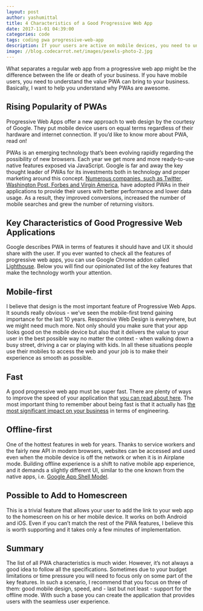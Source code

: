 ```yaml
---
layout: post
author: yashumittal
title: 4 Characteristics of a Good Progressive Web App
date: 2017-11-01 04:39:00
categories: code
tags: coding pwa progressive-web-app
description: If your users are active on mobile devices, you need to understand the value Progressive Web Apps can bring to your
image: //blog.codecarrot.net/images/pexels-photo-2.jpg
---
```


What separates a regular web app from a progressive web app might be the difference between the life or death of your business. If you have mobile users, you need to understand the value PWA can bring to your business. Basically, I want to help you understand why PWAs are awesome.

## Rising Popularity of PWAs

Progressive Web Apps offer a new approach to web design by the courtesy of Google. They put mobile device users on equal terms regardless of their hardware and internet connection. If you’d like to know more about PWA, read on!

PWAs is an emerging technology that’s been evolving rapidly regarding the possibility of new browsers. Each year we get more and more ready-to-use native features exposed via JavaScript. Google is far and away the key thought leader of PWAs for its investments both in technology and proper marketing around this concept. [Numerous companies, such as Twitter, Washington Post, Forbes and Virgin America](/10-popular-companies-that-do-progressive-web-apps), have adopted PWAs in their applications to provide their users with better performance and lower data usage. As a result, they improved conversions, increased the number of mobile searches and grew the number of returning visitors.

## Key Characteristics of Good Progressive Web Applications

Google describes PWA in terms of features it should have and UX it should share with the user. If you ever wanted to check all the features of progressive web apps, you can use Google Chrome addon called [Lighthouse](https://developers.google.com/web/tools/lighthouse/). Below you will find our opinionated list of the key features that make the technology worth your attention.

## Mobile-first

I believe that design is the most important feature of Progressive Web Apps. It sounds really obvious - we’ve seen the mobile-first trend gaining importance for the last 10 years. Responsive Web Design is everywhere, but we might need much more. Not only should you make sure that your app looks good on the mobile device but also that it delivers the value to your user in the best possible way no matter the context - when  walking down a busy street, driving a car or playing with kids. In all these situations people use their mobiles to access the web and your job is to make their experience as smooth as possible.

## Fast

A good progressive web app must be super fast. There are plenty of ways to improve the speed of your application that [you can read about here](/6-ways-improve-the-speed-of-your-web-app). The most important thing to remember about being fast is that it actually has [the most significant impact on your business](/6-non-design-reasons-webpage-has-poor-conversion-rates) in terms of engineering.

## Offline-first

One of the hottest features in web for years. Thanks to service workers and the fairly new API in modern browsers, websites can be accessed and used even when the mobile device is off the network or when it is in Airplane mode. Building offline experience is a shift to native mobile app experience, and it demands a slightly different UI, similar to the one known from the native apps, i.e. [Google App Shell Model](https://developers.google.com/web/fundamentals/architecture/app-shell).

## Possible to Add to Homescreen

This is a trivial feature that allows your user to add the link to your web app to the homescreen on his or her mobile device. It works on both Android and iOS. Even if you can’t match the rest of the PWA features, I believe this is worth supporting and it takes only a few minutes of implementation.

## Summary

The list of all PWA characteristics is much wider. However, it’s not always a good idea to follow all the specifications. Sometimes due to your budget limitations or time pressure you will need to focus only on some part of the key features. In such a scenario, I recommend that you focus on three of them: good mobile design, speed, and - last but not least - support for the offline mode. With such a base you can create the application that provides users with the seamless user experience.